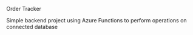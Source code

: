 Order Tracker 

Simple backend project using Azure Functions to perform operations on connected database
